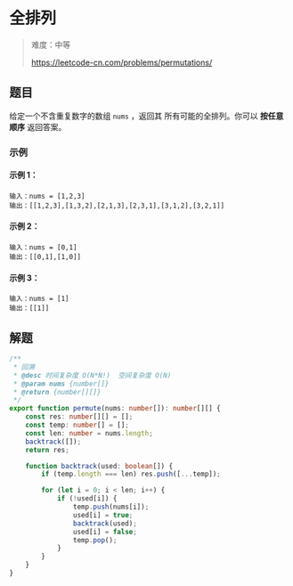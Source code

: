 # 全排列

> 难度：中等
>
> https://leetcode-cn.com/problems/permutations/

## 题目

给定一个不含重复数字的数组 `nums` ，返回其 所有可能的全排列。你可以 **按任意顺序** 返回答案。

### 示例

#### 示例 1：

```
输入：nums = [1,2,3]
输出：[[1,2,3],[1,3,2],[2,1,3],[2,3,1],[3,1,2],[3,2,1]]
```

#### 示例 2：

```
输入：nums = [0,1]
输出：[[0,1],[1,0]]
```

#### 示例 3：

```
输入：nums = [1]
输出：[[1]]
```

## 解题

```typescript
/**
 * 回溯
 * @desc 时间复杂度 O(N*N!)  空间复杂度 O(N)
 * @param nums {number[]}
 * @return {number[][]}
 */
export function permute(nums: number[]): number[][] {
    const res: number[][] = [];
    const temp: number[] = [];
    const len: number = nums.length;
    backtrack([]);
    return res;

    function backtrack(used: boolean[]) {
        if (temp.length === len) res.push([...temp]);

        for (let i = 0; i < len; i++) {
            if (!used[i]) {
                temp.push(nums[i]);
                used[i] = true;
                backtrack(used);
                used[i] = false;
                temp.pop();
            }
        }
    }
}
```